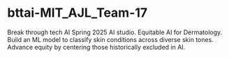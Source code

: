 # bttai-MIT_AJL_Team-17
Break through tech AI Spring 2025 AI studio. Equitable AI for Dermatology.  Build an ML model to classify skin conditions across diverse skin tones. Advance equity by centering those historically excluded in AI.
